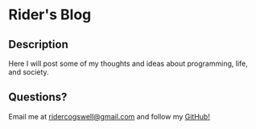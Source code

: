 # Rider's Blog

## Description

Here I will post some of my thoughts and ideas about programming, life, and society. 

## Questions?

Email me at [ridercogswell@gmail.com](mailto:ridercogswell@gmail.com) and follow my [GitHub!](https://github.com/RiderCogswell)  
